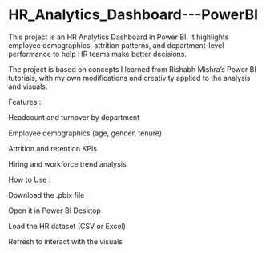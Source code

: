 # HR_Analytics_Dashboard---PowerBI

This project is an HR Analytics Dashboard in Power BI. It highlights employee demographics, attrition patterns, and department-level performance to help HR teams make better decisions.

The project is based on concepts I learned from Rishabh Mishra’s Power BI tutorials, with my own modifications and creativity applied to the analysis and visuals.

Features : 

Headcount and turnover by department

Employee demographics (age, gender, tenure)

Attrition and retention KPIs

Hiring and workforce trend analysis

How to Use : 

Download the .pbix file

Open it in Power BI Desktop

Load the HR dataset (CSV or Excel)

Refresh to interact with the visuals
